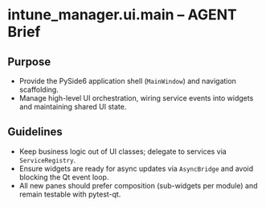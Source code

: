 # intune_manager.ui.main – AGENT Brief

## Purpose
- Provide the PySide6 application shell (`MainWindow`) and navigation scaffolding.
- Manage high-level UI orchestration, wiring service events into widgets and maintaining shared UI state.

## Guidelines
- Keep business logic out of UI classes; delegate to services via `ServiceRegistry`.
- Ensure widgets are ready for async updates via `AsyncBridge` and avoid blocking the Qt event loop.
- All new panes should prefer composition (sub-widgets per module) and remain testable with pytest-qt.
